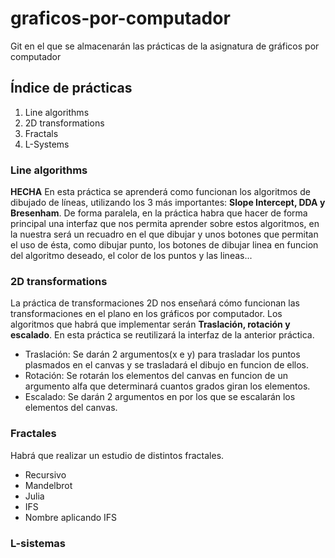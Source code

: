 # graficos-por-computador
Git en el que se almacenarán las prácticas de la asignatura de gráficos por computador

## Índice de prácticas

1. Line algorithms 
2. 2D transformations 
3. Fractals 
4. L-Systems 


### Line algorithms 
**HECHA**
En esta práctica se aprenderá como funcionan los algoritmos de dibujado de líneas, utilizando los 3 más importantes: **Slope Intercept, DDA y Bresenham**.
De forma paralela, en la práctica habra que hacer de forma principal una interfaz que nos permita aprender sobre estos algoritmos, en la nuestra será un recuadro en el que dibujar y unos botones que permitan el uso de ésta, como dibujar punto, los botones de dibujar linea en funcion del algoritmo deseado, el color de los puntos y las lineas...

### 2D transformations

La práctica de transformaciones 2D nos enseñará cómo funcionan las transformaciones en el plano en los gráficos por computador. Los algoritmos que habrá que implementar serán **Traslación, rotación y escalado**. En esta práctica se reutilizará la interfaz de la anterior práctica.
* Traslación: Se darán 2 argumentos(x e y) para trasladar los puntos plasmados en el canvas y se trasladará el dibujo en funcion de ellos.
* Rotación: Se rotarán los elementos del canvas en funcion de un argumento alfa que determinará cuantos grados giran los elementos.
* Escalado: Se darán 2 argumentos en por los que se escalarán los elementos del canvas.

### Fractales

Habrá que realizar un estudio de distintos fractales.

* Recursivo
* Mandelbrot
* Julia
* IFS
* Nombre aplicando IFS

### L-sistemas
